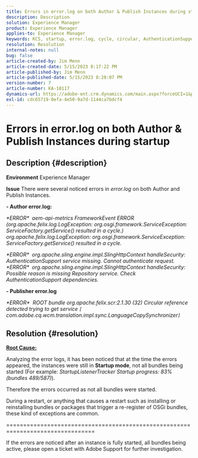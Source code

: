 ```yaml
---
title: Errors in error.log on both Author & Publish Instances during startup
description: Description
solution: Experience Manager
product: Experience Manager
applies-to: Experience Manager
keywords: KCS, startup, error.log, cycle, circular, AuthenticationSupport, errors, Author instances, Publish instance, FAQ
resolution: Resolution
internal-notes: null
bug: false
article-created-by: Jim Menn
article-created-date: 5/15/2023 8:17:22 PM
article-published-by: Jim Menn
article-published-date: 5/15/2023 8:28:07 PM
version-number: 7
article-number: KA-18117
dynamics-url: https://adobe-ent.crm.dynamics.com/main.aspx?forceUCI=1&pagetype=entityrecord&etn=knowledgearticle&id=0ad31c7e-5df3-ed11-8848-6045bd006079
exl-id: cdc65719-0efa-4e50-9a7d-1144ca7bdcf4
---
```

# Errors in error.log on both Author & Publish Instances during startup

## Description {#description}


<b>Environment</b>
 Experience Manager

<b>Issue</b>
 There were several noticed errors in *error.log* on both Author and Publish Instances.

<b>- Author error.log:</b>

*\*ERROR\*  aem-api-metrics FrameworkEvent ERROR (org.apache.felix.log.LogException: org.osgi.framework.ServiceException: ServiceFactory.getService() resulted in a cycle.)
<br>org.apache.felix.log.LogException: org.osgi.framework.ServiceException: ServiceFactory.getService() resulted in a cycle.*



*\*ERROR\*  org.apache.sling.engine.impl.SlingHttpContext handleSecurity: AuthenticationSupport service missing. Cannot authenticate request.
<br>\*ERROR\*  org.apache.sling.engine.impl.SlingHttpContext handleSecurity: Possible reason is missing Repository service. Check AuthenticationSupport dependencies.*



<b>- Publisher error.log</b>

*\*ERROR\*  ROOT bundle org.apache.felix.scr:2.1.30 (32) Circular reference detected trying to get service `[` com.adobe.cq.wcm.translation.impl.sync.LanguageCopySynchronizer`]`*






## Resolution {#resolution}


<u><b>Root Cause:</b></u>

Analyzing the error logs, it has been noticed that at the time the errors appeared, the instances were still in <b>Startup mode</b>, not all bundles being started (For example: *StartupListenerTracker Startup progress: 83% (bundles 489/587)*).

Therefore the errors occurred as not all bundles were started.

During a restart, or anything that causes a restart such as installing or reinstalling bundles or packages that trigger a re-register of OSGi bundles, these kind of exceptions are common.



================================================================================

If the errors are noticed after an instance is fully started, all bundles being active, please open a ticket with Adobe Support for further investigation.
